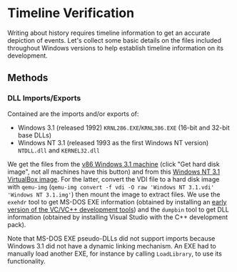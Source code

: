 # Timeline Verification

Writing about history requires timeline information to get an accurate depiction of events. Let's collect some basic details on the files included throughout Windows versions to help establish timeline information on its development.

## Methods

### DLL Imports/Exports

Contained are the imports and/or exports of:

- Windows 3.1 (released 1992) `KRNL286.EXE`/`KRNL386.EXE` (16-bit and 32-bit base DLLs)
- Windows NT 3.1 (released 1993 as the first Windows NT version) `NTDLL.dll` and `KERNEL32.dll`

We get the files from the [v86 Windows 3.1 machine](https://copy.sh/v86/?profile=windows31) (click "Get hard disk image", not all machines have this button) and from this [Windows NT 3.1 VirtualBox image](https://archive.org/details/windows-nt-3.1_202208). For the latter, convert the VDI file to a hard disk image with `qemu-img` (`qemu-img convert -f vdi -O raw 'Windows NT 3.1.vdi' 'Windows NT 3.1.img'`) then mount the image to extract files. We use the `exehdr` tool to get MS-DOS EXE information (obtained by installing an [early version of the VC/VC++ development tools](https://winworldpc.com/product/visual-c/1x)) and the `dumpbin` tool to get DLL information (obtained by installing Visual Studio with the C++ development pack).

Note that MS-DOS EXE pseudo-DLLs did not support imports because Windows 3.1 did not have a dynamic linking mechanism. An EXE had to manually load another EXE, for instance by calling `LoadLibrary`, to use its functionality.
